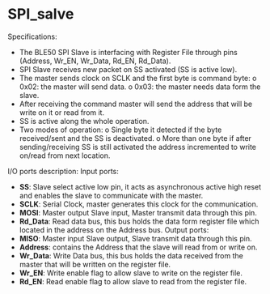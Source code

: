 # SPI_salve

Specifications:
  - The BLE50 SPI Slave is interfacing with Register File through pins (Address, Wr_EN, Wr_Data, Rd_EN, Rd_Data).
  - SPI Slave receives new packet on SS activated (SS is active low).
  - The master sends clock on SCLK and the first byte is command byte:
    o 0x02: the master will send data.
    o 0x03: the master needs data form the slave.
  - After receiving the command master will send the address that will be write on it or read from it.
  - SS is active along the whole operation.
  - Two modes of operation:
    o Single byte it detected if the byte received/sent and the SS is deactivated.
    o More than one byte if after sending/receiving SS is still activated the address incremented to write on/read from next location.


I/O ports description:
  Input ports:
  - **SS**: Slave select active low pin, it acts as asynchronous active high reset and enables the slave to communicate with the master.
  - **SCLK**: Serial Clock, master generates this clock for the communication.
  - **MOSI**: Master output Slave input, Master transmit data through this pin.
  - **Rd_Data**: Read data bus, this bus holds the data form register file which located in the address on the Address bus.
  Output ports:
  - **MISO**: Master input Slave output, Slave transmit data through this pin.
  - **Address**: contains the Address that the slave will read from or write on.
  - **Wr_Data**: Write Data bus, this bus holds the data received from the master that will be written on the register file.
  - **Wr_EN**: Write enable flag to allow slave to write on the register file.
  - **Rd_EN**: Read enable flag to allow slave to read from the register file.
